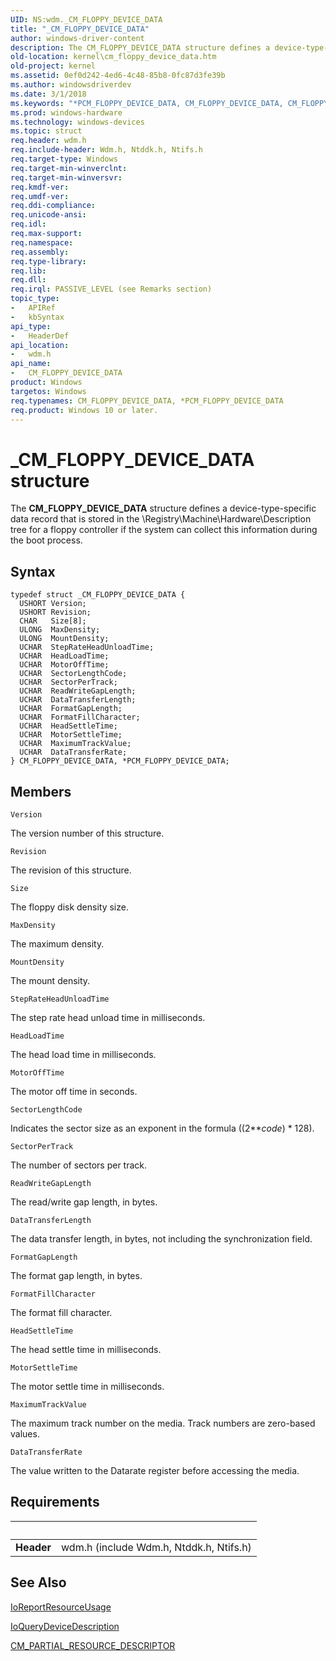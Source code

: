 ```yaml
---
UID: NS:wdm._CM_FLOPPY_DEVICE_DATA
title: "_CM_FLOPPY_DEVICE_DATA"
author: windows-driver-content
description: The CM_FLOPPY_DEVICE_DATA structure defines a device-type-specific data record that is stored in the \\Registry\Machine\Hardware\Description tree for a floppy controller if the system can collect this information during the boot process.
old-location: kernel\cm_floppy_device_data.htm
old-project: kernel
ms.assetid: 0ef0d242-4ed6-4c48-85b8-0fc87d3fe39b
ms.author: windowsdriverdev
ms.date: 3/1/2018
ms.keywords: "*PCM_FLOPPY_DEVICE_DATA, CM_FLOPPY_DEVICE_DATA, CM_FLOPPY_DEVICE_DATA structure [Kernel-Mode Driver Architecture], PCM_FLOPPY_DEVICE_DATA, PCM_FLOPPY_DEVICE_DATA structure pointer [Kernel-Mode Driver Architecture], _CM_FLOPPY_DEVICE_DATA, kernel.cm_floppy_device_data, kstruct_a_7ec8badb-4d88-479e-b0dc-ce88660b8449.xml, wdm/CM_FLOPPY_DEVICE_DATA, wdm/PCM_FLOPPY_DEVICE_DATA"
ms.prod: windows-hardware
ms.technology: windows-devices
ms.topic: struct
req.header: wdm.h
req.include-header: Wdm.h, Ntddk.h, Ntifs.h
req.target-type: Windows
req.target-min-winverclnt: 
req.target-min-winversvr: 
req.kmdf-ver: 
req.umdf-ver: 
req.ddi-compliance: 
req.unicode-ansi: 
req.idl: 
req.max-support: 
req.namespace: 
req.assembly: 
req.type-library: 
req.lib: 
req.dll: 
req.irql: PASSIVE_LEVEL (see Remarks section)
topic_type:
-	APIRef
-	kbSyntax
api_type:
-	HeaderDef
api_location:
-	wdm.h
api_name:
-	CM_FLOPPY_DEVICE_DATA
product: Windows
targetos: Windows
req.typenames: CM_FLOPPY_DEVICE_DATA, *PCM_FLOPPY_DEVICE_DATA
req.product: Windows 10 or later.
---
```


# _CM_FLOPPY_DEVICE_DATA structure
The <b>CM_FLOPPY_DEVICE_DATA</b> structure defines a device-type-specific data record that is stored in the \\Registry\Machine\Hardware\Description tree for a floppy controller if the system can collect this information during the boot process.

## Syntax
````
typedef struct _CM_FLOPPY_DEVICE_DATA {
  USHORT Version;
  USHORT Revision;
  CHAR   Size[8];
  ULONG  MaxDensity;
  ULONG  MountDensity;
  UCHAR  StepRateHeadUnloadTime;
  UCHAR  HeadLoadTime;
  UCHAR  MotorOffTime;
  UCHAR  SectorLengthCode;
  UCHAR  SectorPerTrack;
  UCHAR  ReadWriteGapLength;
  UCHAR  DataTransferLength;
  UCHAR  FormatGapLength;
  UCHAR  FormatFillCharacter;
  UCHAR  HeadSettleTime;
  UCHAR  MotorSettleTime;
  UCHAR  MaximumTrackValue;
  UCHAR  DataTransferRate;
} CM_FLOPPY_DEVICE_DATA, *PCM_FLOPPY_DEVICE_DATA;
````

## Members


`Version`

The version number of this structure.

`Revision`

The revision of this structure.

`Size`

The floppy disk density size.

`MaxDensity`

The maximum density.

`MountDensity`

The mount density.

`StepRateHeadUnloadTime`

The step rate head unload time in milliseconds.

`HeadLoadTime`

The head load time in milliseconds.

`MotorOffTime`

The motor off time in seconds.

`SectorLengthCode`

Indicates the sector size as an exponent in the formula ((2**<i>code</i>) * 128).

`SectorPerTrack`

The number of sectors per track.

`ReadWriteGapLength`

The read/write gap length, in bytes.

`DataTransferLength`

The data transfer length, in bytes, not including the synchronization field.

`FormatGapLength`

The format gap length, in bytes.

`FormatFillCharacter`

The format fill character.

`HeadSettleTime`

The head settle time in milliseconds.

`MotorSettleTime`

The motor settle time in milliseconds.

`MaximumTrackValue`

The maximum track number on the media. Track numbers are zero-based values.

`DataTransferRate`

The value written to the Datarate register before accessing the media.


## Requirements
| &nbsp; | &nbsp; |
| ---- |:---- |
| **Header** | wdm.h (include Wdm.h, Ntddk.h, Ntifs.h) |

## See Also

<a href="https://msdn.microsoft.com/library/windows/hardware/ff549616">IoReportResourceUsage</a>



<a href="https://msdn.microsoft.com/library/windows/hardware/ff549453">IoQueryDeviceDescription</a>



<a href="..\wudfwdm\ns-wudfwdm-_cm_partial_resource_descriptor.md">CM_PARTIAL_RESOURCE_DESCRIPTOR</a>
